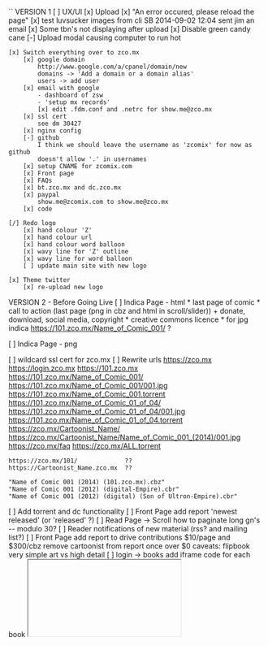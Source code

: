 ``
VERSION 1
[ ] UX/UI
    [x] Upload
        [x] "An error occured, please reload the page"
        [x] test luvsucker images from cli
            SB 2014-09-02 12:04  sent jim an email
        [x] Some tbn's not displaying after upload
        [x] Disable green candy cane
        [-] Upload modal causing computer to run hot

    [x] Switch everything over to zco.mx
        [x] google domain
            http://www.google.com/a/cpanel/domain/new
            domains -> 'Add a domain or a domain alias'
            users -> add user
        [x] email with google
            - dashboard of zsw
            - 'setup mx records'
            [x] edit .fdm.conf and .netrc for show.me@zco.mx
        [x] ssl cert
            see dm 30427
        [x] nginx config
        [-] github
            I think we should leave the username as 'zcomix' for now as github
            doesn't allow '.' in usernames
        [x] setup CNAME for zcomix.com
        [x] Front page
        [x] FAQs
        [x] bt.zco.mx and dc.zco.mx
        [x] paypal
            show.me@zcomix.com to show.me@zco.mx
        [x] code

    [/] Redo logo
        [x] hand colour 'Z'
        [x] hand colour url
        [x] hand colour word balloon
        [x] wavy line for 'Z' outline
        [x] wavy line for word balloon
        [ ] update main site with new logo

    [x] Theme twitter
        [x] re-upload new logo


VERSION 2 - Before Going Live
[ ] Indica Page - html
    * last page of comic
    * call to action (last page (png in cbz and html in scroll/slider))
        + donate, download, social media, copyright
    * creative commons licence
    * for jpg indica https://101.zco.mx/Name_of_Comic_001/  ?

[ ] Indica Page - png

[ ] wildcard ssl cert for zco.mx
[ ] Rewrite urls
    https://zco.mx
    https://login.zco.mx
    https://101.zco.mx
    https://101.zco.mx/Name_of_Comic_001/
    https://101.zco.mx/Name_of_Comic_001/001.jpg
    https://101.zco.mx/Name_of_Comic_001.torrent
    https://101.zco.mx/Name_of_Comic_01_of_04/
    https://101.zco.mx/Name_of_Comic_01_of_04/001.jpg
    https://101.zco.mx/Name_of_Comic_01_of_04.torrent
    https://zco.mx/Cartoonist_Name/
    https://zco.mx/Cartoonist_Name/Name_of_Comic_001_(2014)/001.jpg
    https://zco.mx/faq
    https://zco.mx/ALL.torrent

    https://zco.mx/101/             ??
    https://Cartoonist_Name.zco.mx  ??

    "Name of Comic 001 (2014) (101.zco.mx).cbz"
    "Name of Comic 001 (2012) (digital-Empire).cbr"
    "Name of Comic 001 (2012) (digital) (Son of Ultron-Empire).cbr"

[ ] Add torrent and dc functionality
[ ] Front Page
    add report 'newest released' (or 'released' ?)
[ ] Read Page -> Scroll
    how to paginate long gn's -- modulo 30?
[ ] Reader notifications of new material (rss? and mailing list?)
[ ] Front Page
    add report to drive contributions
    $10/page and $300/cbz
    remove cartoonist from report once over $0
    caveats:
        flipbook
        very simple art vs high detail
[ ] login -> books
    add iframe code for each book
    <embed/>
    <iframe/>
    SB 2014-08-29 11:24  This needs more thought
[O] Mature Content icon
[ ] Check for duplicate file/book names

VERSION 3
[ ] knowledge base
[ ] login -> books page - paginate 'released' and 'ongoing' books
[ ] Copyright material
    DMCA / C&D disclaimer button would work
[ ] Social media links other than on the indica ??
[ ] Tags (kids, by genre ??)
[ ] Url checker
[ ] Creator page -> Links to Cartoonist Articles/interviews?
[ ] Book page -> Links to Book Reivews ?
[ ] Front Page
    reports - by month? by year?
[ ] Read Page
    Keyboard control for slider - L, R (and maybe U for back to artist page)
    Navigate with mouse scroll as well
    http://geekwagon.net/projects/xkcd1190/
    h-scroll - http://danielschafferbrooklyncomics.com/books/uncategorized/all-you-need/

IDEAS
[s] Creative Commons Licence
    http://wiki.creativecommons.org/Frequently_Asked_Questions#How_should_I_decide_which_license_to_choose.3F
    https://creativecommons.org/licenses/by-nc/4.0/     ## Attribution-NonCommercial 4.0 International (CC BY-NC 4.0)
    (c) All Rights Reserved
    by-nc-nd
    by-nd
    by-nc
    by
    by-nc-sa
    by-sa

[ ] Is re-releasing released books a problem?
    * use the upload modal with any read-only fields
    * update a version number on the indica?

[ ] Howto's and KB
    Broad examples:
    [ ] Scanning and Photoshop howto's
    [ ] Howto Create a Minicomic
    [ ] What is a risograph?
    [ ] Different styles of book printing
        [ ] maybe a list of printers and approximate pricing

[ ] Front Page - Add 'download' report
    downloading all.torrent gives +1 to all books
    downloading cartoonist.torrent gives +1 to all that cartoonist's books
[ ] How best to use the front page?
[ ] How to best leverage goodwill?
    $10/page + ($15*pages) on release
[ ] Guided view using Perfect Viewer ?
    The main dev, Lin Rookie (rookiestudio@gmail.com), suggests guided view is
    possible with opencv but he believes the feature is not useful and it is a
    low priority.  He said the source is closed and he does not take bounties
    towards new features.

[ ] bio and book description - wikipedia api?
[ ] user comments? - disqus api?
[ ] how best to promote micro-publisher and things like the Muster List

---
* site for original art
* youtube/google hangout the drawing of a page live
``
# vim:set ft=dm:
